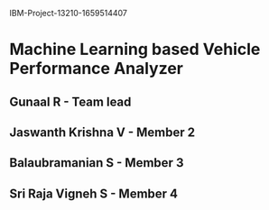IBM-Project-13210-1659514407

# Machine Learning based Vehicle Performance Analyzer

## Gunaal R - Team lead
## Jaswanth Krishna V - Member 2
## Balaubramanian S - Member 3
## Sri Raja Vigneh S - Member 4


